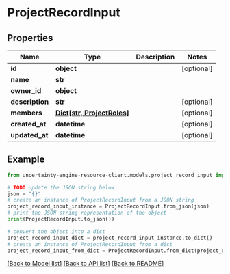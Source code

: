 # ProjectRecordInput


## Properties

Name | Type | Description | Notes
------------ | ------------- | ------------- | -------------
**id** | **object** |  | [optional] 
**name** | **str** |  | 
**owner_id** | **object** |  | 
**description** | **str** |  | [optional] 
**members** | [**Dict[str, ProjectRoles]**](ProjectRoles.md) |  | [optional] 
**created_at** | **datetime** |  | [optional] 
**updated_at** | **datetime** |  | [optional] 

## Example

```python
from uncertainty-engine-resource-client.models.project_record_input import ProjectRecordInput

# TODO update the JSON string below
json = "{}"
# create an instance of ProjectRecordInput from a JSON string
project_record_input_instance = ProjectRecordInput.from_json(json)
# print the JSON string representation of the object
print(ProjectRecordInput.to_json())

# convert the object into a dict
project_record_input_dict = project_record_input_instance.to_dict()
# create an instance of ProjectRecordInput from a dict
project_record_input_from_dict = ProjectRecordInput.from_dict(project_record_input_dict)
```
[[Back to Model list]](../README.md#documentation-for-models) [[Back to API list]](../README.md#documentation-for-api-endpoints) [[Back to README]](../README.md)


